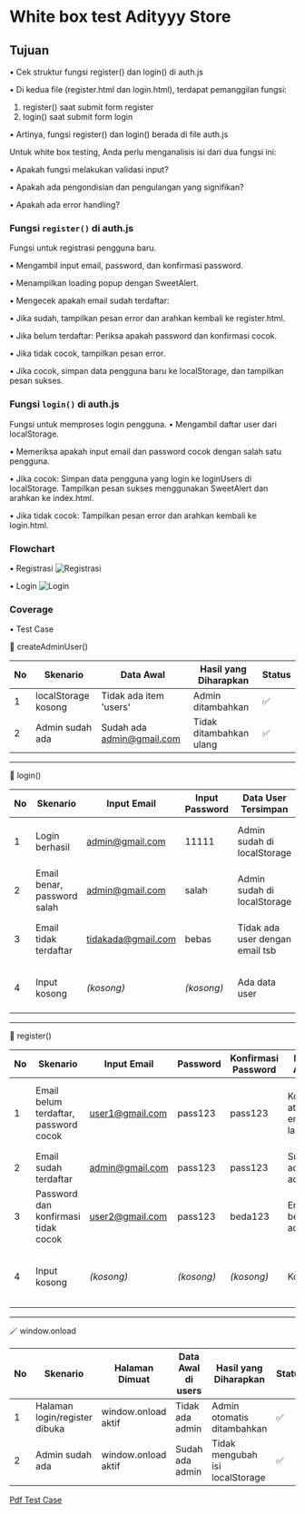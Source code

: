 
# White box test Adityyy Store

## Tujuan
• Cek struktur fungsi register() dan login() di auth.js

• Di kedua file (register.html dan login.html), terdapat pemanggilan fungsi:
1. register() saat submit form register
2. login() saat submit form login

• Artinya, fungsi register() dan login() berada di file auth.js

Untuk white box testing, Anda perlu menganalisis isi dari dua fungsi ini:

• Apakah fungsi melakukan validasi input?

• Apakah ada pengondisian dan pengulangan yang signifikan?

• Apakah ada error handling?

### Fungsi `register()` di auth.js
Fungsi untuk registrasi pengguna baru.

• Mengambil input email, password, dan konfirmasi password.

• Menampilkan loading popup dengan SweetAlert.

• Mengecek apakah email sudah terdaftar:

• Jika sudah, tampilkan pesan error dan arahkan kembali ke register.html.

• Jika belum terdaftar:
Periksa apakah password dan konfirmasi cocok.

• Jika tidak cocok, tampilkan pesan error.

• Jika cocok, simpan data pengguna baru ke localStorage, dan tampilkan pesan sukses.

### Fungsi `login()` di auth.js
Fungsi untuk memproses login pengguna.
• Mengambil daftar user dari localStorage.

• Memeriksa apakah input email dan password cocok dengan salah satu pengguna.

• Jika cocok:
Simpan data pengguna yang login ke loginUsers di localStorage.
Tampilkan pesan sukses menggunakan SweetAlert dan arahkan ke index.html.

• Jika tidak cocok:
Tampilkan pesan error dan arahkan kembali ke login.html.


### Flowchart
• Registrasi
![Registrasi](Flowchart/Register.jpg)

• Login
![Login](Flowchart/Login.jpg)

### Coverage
• Test Case

🔐 createAdminUser()

| No | Skenario             | Data Awal               | Hasil yang Diharapkan       | Status |
|----|----------------------|--------------------------|------------------------------|--------|
| 1  | localStorage kosong  | Tidak ada item 'users'   | Admin ditambahkan           | ✅     |
| 2  | Admin sudah ada      | Sudah ada admin@gmail.com| Tidak ditambahkan ulang     | ✅     |

---

🔑 login()

| No | Skenario                      | Input Email         | Input Password | Data User Tersimpan             | Hasil yang Diharapkan               | Status |
|----|-------------------------------|----------------------|----------------|----------------------------------|-------------------------------------|--------|
| 1  | Login berhasil                | admin@gmail.com      | 11111          | Admin sudah di localStorage      | Popup sukses, redirect ke index.html| ✅     |
| 2  | Email benar, password salah   | admin@gmail.com      | salah          | Admin sudah di localStorage      | Popup gagal, redirect ke login.html | ✅     |
| 3  | Email tidak terdaftar         | tidakada@gmail.com   | bebas          | Tidak ada user dengan email tsb  | Popup gagal, redirect ke login.html | ✅     |
| 4  | Input kosong                  | *(kosong)*           | *(kosong)*     | Ada data user                    | Popup gagal, redirect ke login.html | ✅     |

---

📝 register()

| No | Skenario                                 | Input Email        | Password     | Konfirmasi Password | Data Awal                   | Hasil yang Diharapkan                                      | Status |
|----|------------------------------------------|--------------------|--------------|----------------------|------------------------------|------------------------------------------------------------|--------|
| 1  | Email belum terdaftar, password cocok    | user1@gmail.com    | pass123      | pass123              | Kosong atau email lain       | User ditambahkan, popup sukses, redirect ke login.html     | ✅     |
| 2  | Email sudah terdaftar                    | admin@gmail.com    | pass123      | pass123              | Sudah ada admin              | Popup error, redirect ke register.html                     | ✅     |
| 3  | Password dan konfirmasi tidak cocok      | user2@gmail.com    | pass123      | beda123              | Email belum ada              | Popup error, redirect ke register.html                     | ✅     |
| 4  | Input kosong                             | *(kosong)*         | *(kosong)*   | *(kosong)*           | Kosong                       | Gagal daftar (popup error), redirect ke register.html      | ✅     |

---

🪄 window.onload

| No | Skenario                        | Halaman Dimuat       | Data Awal di users   | Hasil yang Diharapkan               | Status |
|----|--------------------------------|------------------------|-----------------------|-------------------------------------|--------|
| 1  | Halaman login/register dibuka  | window.onload aktif    | Tidak ada admin       | Admin otomatis ditambahkan          | ✅     |
| 2  | Admin sudah ada                | window.onload aktif    | Sudah ada admin       | Tidak mengubah isi localStorage     | ✅     |

[Pdf Test Case](laporan-test/Laporan_Bukti_Pengujian_authjs.pdf)

